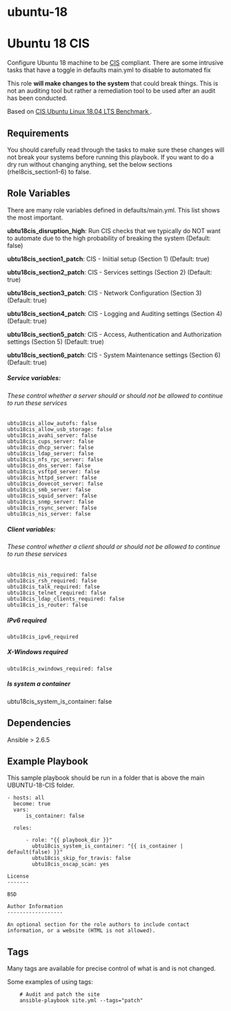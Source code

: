 # ubuntu-18
Ubuntu 18 CIS
=========

Configure Ubuntu 18 machine to be [CIS](https://www.cisecurity.org/cis-benchmarks/) compliant. There are some intrusive tasks that have a toggle in defaults main.yml to disable to automated fix

This role **will make changes to the system** that could break things. This is not an auditing tool but rather a remediation tool to be used after an audit has been conducted.

Based on [CIS Ubuntu Linux 18.04 LTS Benchmark ](https://community.cisecurity.org/collab/public/index.php).


Requirements
------------

You should carefully read through the tasks to make sure these changes will not break your systems before running this playbook.
If you want to do a dry run without changing anything, set the below sections (rhel8cis_section1-6) to false. 

Role Variables
--------------

There are many role variables defined in defaults/main.yml. This list shows the most important.

**ubtu18cis_disruption_high**: Run CIS checks that we typically do NOT want to automate due to the high probability of breaking the system (Default: false)

**ubtu18cis_section1_patch**: CIS - Iniitial setup (Section 1) (Default: true)

**ubtu18cis_section2_patch**: CIS - Services settings (Section 2) (Default: true)

**ubtu18cis_section3_patch**: CIS - Network Configuration (Section 3) (Default: true)

**ubtu18cis_section4_patch**: CIS - Logging and Auditing settings (Section 4) (Default: true)

**ubtu18cis_section5_patch**: CIS - Access, Authentication and Authorization settings (Section 5) (Default: true)

**ubtu18cis_section6_patch**: CIS - System Maintenance settings (Section 6) (Default: true) 


##### Service variables:
###### These control whether a server should or should not be allowed to continue to run these services

```
ubtu18cis_allow_autofs: false
ubtu18cis_allow_usb_storage: false
ubtu18cis_avahi_server: false
ubtu18cis_cups_server: false
ubtu18cis_dhcp_server: false
ubtu18cis_ldap_server: false
ubtu18cis_nfs_rpc_server: false
ubtu18cis_dns_server: false
ubtu18cis_vsftpd_server: false
ubtu18cis_httpd_server: false
ubtu18cis_dovecot_server: false
ubtu18cis_smb_server: false
ubtu18cis_squid_server: false
ubtu18cis_snmp_server: false
ubtu18cis_rsync_server: false
ubtu18cis_nis_server: false
```

##### Client variables:
###### These control whether a client should or should not be allowed to continue to run these services
```
ubtu18cis_nis_required: false
ubtu18cis_rsh_required: false
ubtu18cis_talk_required: false
ubtu18cis_telnet_required: false
ubtu18cis_ldap_clients_required: false
ubtu18cis_is_router: false
```

##### IPv6 required
`ubtu18cis_ipv6_required`

##### X-Windows required
`ubtu18cis_xwindows_required: false`

##### Is system a container
ubtu18cis_system_is_container: false

Dependencies
------------

Ansible > 2.6.5

Example Playbook
----------------

This sample playbook should be run in a folder that is above the main UBUNTU-18-CIS folder.

```
- hosts: all
  become: true
  vars:
      is_container: false

  roles:

      - role: "{{ playbook_dir }}"
        ubtu18cis_system_is_container: "{{ is_container | default(false) }}"
        ubtu18cis_skip_for_travis: false
        ubtu18cis_oscap_scan: yes

License
-------

BSD

Author Information
------------------

An optional section for the role authors to include contact information, or a website (HTML is not allowed).
```

Tags
----
Many tags are available for precise control of what is and is not changed.

Some examples of using tags:

```
    # Audit and patch the site
    ansible-playbook site.yml --tags="patch"
```